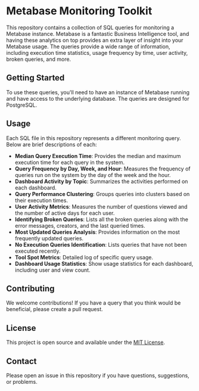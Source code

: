 # Metabase Monitoring Toolkit

This repository contains a collection of SQL queries for monitoring a Metabase instance. Metabase is a fantastic Business Intelligence tool, and having these analytics on top provides an extra layer of insight into your Metabase usage. The queries provide a wide range of information, including execution time statistics, usage frequency by time, user activity, broken queries, and more.

## Getting Started

To use these queries, you'll need to have an instance of Metabase running and have access to the underlying database. The queries are designed for PostgreSQL.

## Usage

Each SQL file in this repository represents a different monitoring query. Below are brief descriptions of each:

- **Median Query Execution Time**: Provides the median and maximum execution time for each query in the system.
- **Query Frequency by Day, Week, and Hour**: Measures the frequency of queries run on the system by the day of the week and the hour.
- **Dashboard Activity by Topic**: Summarizes the activities performed on each dashboard.
- **Query Performance Clustering**: Groups queries into clusters based on their execution times.
- **User Activity Metrics**: Measures the number of questions viewed and the number of active days for each user.
- **Identifying Broken Queries**: Lists all the broken queries along with the error messages, creators, and the last queried times.
- **Most Updated Queries Analysis**: Provides information on the most frequently updated queries.
- **No Execution Queries Identification**: Lists queries that have not been executed recently.
- **Tool Spot Metrics**: Detailed log of specific query usage.
- **Dashboard Usage Statistics**: Show usage statistics for each dashboard, including user and view count.

## Contributing

We welcome contributions! If you have a query that you think would be beneficial, please create a pull request.

## License

This project is open source and available under the [MIT License](LICENSE).

## Contact

Please open an issue in this repository if you have questions, suggestions, or problems.

